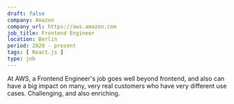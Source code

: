 ```yaml
---
draft: false
company: Amazon
company_url: https://aws.amazon.com
job_title: Frontend Engineer
location: Berlin
period: 2020 - present
tags: [ React.js ]
type: job
---
```


At AWS, a Frontend Engineer's job goes well beyond frontend, and also can have a big impact on many, very real customers who have very different use cases. Challenging, and also enriching.

